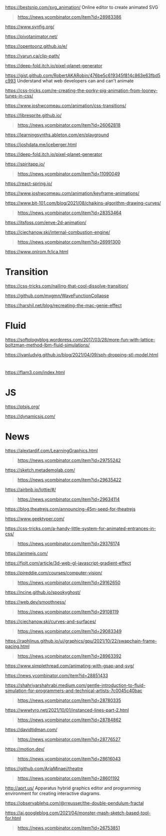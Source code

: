 https://bestsnip.com/svg_animation/ Online editor to create animated SVG
> https://news.ycombinator.com/item?id=28983386

https://www.synfig.org/

https://pivotanimator.net/

https://opentoonz.github.io/e/

https://varun.ca/clip-path/

https://deep-fold.itch.io/pixel-planet-generator

https://gist.github.com/RobertAKARobin/476be5c619345f814c863e63fbd5c993 Understand what web developers can and can't animate

https://css-tricks.com/re-creating-the-porky-pig-animation-from-looney-tunes-in-css/

https://www.joshwcomeau.com/animation/css-transitions/

https://libresprite.github.io/
> https://news.ycombinator.com/item?id=26062818

https://learningsynths.ableton.com/en/playground

https://joshdata.me/iceberger.html

https://deep-fold.itch.io/pixel-planet-generator

https://spiritapp.io/
> https://news.ycombinator.com/item?id=11090049

https://react-spring.io/

https://www.joshwcomeau.com/animation/keyframe-animations/

https://www.bit-101.com/blog/2021/08/chaikins-algorithm-drawing-curves/
> https://news.ycombinator.com/item?id=28353464

https://itsfoss.com/enve-2d-animation/

https://ciechanow.ski/internal-combustion-engine/
> https://news.ycombinator.com/item?id=26991300

https://www.onirom.fr/ica.html

# Transition
https://css-tricks.com/nailing-that-cool-dissolve-transition/

https://github.com/mxgmn/WaveFunctionCollapse

https://harshil.net/blog/recreating-the-mac-genie-effect

# Fluid
https://softologyblog.wordpress.com/2017/03/28/more-fun-with-lattice-boltzman-method-lbm-fluid-simulations/

https://ivanludvig.github.io/blog/2021/04/09/sph-dropping-stl-model.html

#
https://flam3.com/index.html

# JS
https://ptsjs.org/

https://dynamicsjs.com/

# News
https://alextardif.com/LearningGraphics.html
> https://news.ycombinator.com/item?id=29755242

https://sketch.metademolab.com/
> https://news.ycombinator.com/item?id=29635422

https://airbnb.io/lottie/#/
> https://news.ycombinator.com/item?id=29634114

https://blog.theatrejs.com/announcing-45m-seed-for-theatrejs

https://www.geektyper.com/

https://css-tricks.com/a-handy-little-system-for-animated-entrances-in-css/
> https://news.ycombinator.com/item?id=29376174

https://animejs.com/

https://fjolt.com/article/3d-web-gl-javascript-gradient-effect

https://pjreddie.com/courses/computer-vision/
> https://news.ycombinator.com/item?id=29162650

https://ncine.github.io/spookyghost/

https://web.dev/smoothness/
> https://news.ycombinator.com/item?id=29108119

https://ciechanow.ski/curves-and-surfaces/
> https://news.ycombinator.com/item?id=29083349

https://raphlinus.github.io/ui/graphics/gpu/2021/10/22/swapchain-frame-pacing.html
> https://news.ycombinator.com/item?id=28963392

https://www.simplethread.com/animating-with-gsap-and-svg/

https://news.ycombinator.com/item?id=28851433

https://shahriyarshahrabi.medium.com/gentle-introduction-to-fluid-simulation-for-programmers-and-technical-artists-7c0045c40bac
> https://news.ycombinator.com/item?id=28780335

https://wwwtyro.net/2021/10/01/instanced-lines-part-2.html
> https://news.ycombinator.com/item?id=28784862

https://davidtidman.com/
> https://news.ycombinator.com/item?id=28776527

https://motion.dev/
> https://news.ycombinator.com/item?id=28616043

https://github.com/AriaMinaei/theatre
> https://news.ycombinator.com/item?id=28601192

http://aprt.us/ Apparatus hybrid graphics editor and programming environment for creating interactive diagrams.

https://observablehq.com/@rreusser/the-double-pendulum-fractal

https://ai.googleblog.com/2021/04/monster-mash-sketch-based-tool-for.html
> https://news.ycombinator.com/item?id=26753851